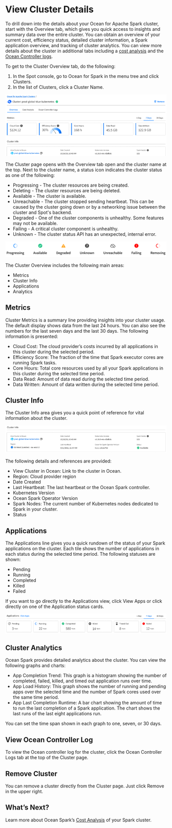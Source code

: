 # View Cluster Details

To drill down into the details about your Ocean for Apache Spark cluster, start with the Overview tab, which gives you quick access to insights and summary data over the entire cluster. You can obtain an overview of your current cost, efficiency status, detailed cluster information, a Spark application overview, and tracking of cluster analytics. You can view more details about the cluster in additional tabs including a [cost analysis](ocean-spark/product-tour/analyze-costs) and the [Ocean Controller logs](ocean-spark/product-tour/view-cluster-details?id=view-ocean-controller-log).

To get to the Cluster Overview tab, do the following:
1. In the Spot console, go to Ocean for Spark in the menu tree and click Clusters.
2. In the list of Clusters, click a Cluster Name.

<img src="/ocean-spark/_media/tutorials-clusters-01a.png" />

The Cluster page opens with the Overview tab open and the cluster name at the top. Next to the cluster name, a status icon indicates the cluster status as one of the following:
- Progressing - The cluster resources are being created.
- Deleting - The cluster resources are being deleted.
- Available - The cluster is available.
- Unreachable - The cluster stopped sending heartbeat. This can be caused by the cluster going down or by a networking issue between the cluster and Spot's backend.
- Degraded - One of the cluster components is unhealthy. Some features may not be available.
- Failing - A critical cluster component is unhealthy.
- Unknown - The cluster status API has an unexpected, internal error.

<img src="/ocean-spark/_media/tutorials-clusters-01-1.png" />

The Cluster Overview includes the following main areas:
- Metrics
- Cluster Info
- Applications
- Analytics

## Metrics

Cluster Metrics is a summary line providing insights into your cluster usage. The default display shows data from the last 24 hours. You can also see the numbers for the last seven days and the last 30 days. The following information is presented:
- Cloud Cost: The cloud provider’s costs incurred by all applications in this cluster during the selected period.
- Efficiency Score: The fraction of the time that Spark executor cores are running Spark tasks.
- Core Hours: Total core resources used by all your Spark applications in this cluster during the selected time period.
- Data Read: Amount of data read during the selected time period.
- Data Written: Amount of data written during the selected time period.

## Cluster Info

The Cluster Info area gives you a quick point of reference for vital information about the cluster.

<img src="/ocean-spark/_media/tutorials-cluster-02a.png" />

The following details and references are provided:
- View Cluster in Ocean: Link to the cluster in Ocean.
- Region: Cloud provider region
- Date Created
- Last Heartbeat: The last heartbeat or the Ocean Spark controller.
- Kubernetes Version
- Ocean Spark Operator Version
- Spark Nodes: The current number of Kubernetes nodes dedicated to Spark in your cluster.
- Status

## Applications

The Applications line gives you a quick rundown of the status of your Spark applications on the cluster. Each tile shows the number of applications in each status during the selected time period. The following statuses are shown:
- Pending
- Running
- Completed
- Killed
- Failed

If you want to go directly to the Applications view, click View Apps or click directly on one of the Application status cards.

<img src="/ocean-spark/_media/tutorials-cluster-04.png" />

## Cluster Analytics

Ocean Spark provides detailed analytics about the cluster. You can view the following graphs and charts:
- App Completion Trend: This graph is a histogram showing the number of completed, failed, killed, and timed out application runs over time.
- App Load History: This graph shows the number of running and pending apps over the selected time and the number of Spark cores used over the same time period.
- App Last Completion Runtime: A bar chart showing the amount of time to run the last completion of a Spark application. The chart shows the last runs of the last eight applications run.

You can set the time span shown in each graph to one, seven, or 30 days.

## View Ocean Controller Log

To view the Ocean controller log for the cluster, click the Ocean Controller Logs tab at the top of the Cluster page.

## Remove Cluster

You can remove a cluster directly from the Cluster page. Just click Remove in the upper right.

## What’s Next?

Learn more about Ocean Spark’s [Cost Analysis](ocean-spark/product-tour/analyze-costs) of your Spark cluster.
